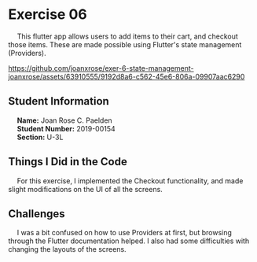 # Exercise 06
  &emsp; This flutter app allows users to add items to their cart, and checkout those items. These are made possible using Flutter's state management (Providers).


https://github.com/joanxrose/exer-6-state-management-joanxrose/assets/63910555/9192d8a6-c562-45e6-806a-09907aac6290


## Student Information
  &emsp; **Name:** Joan Rose C. Paelden  
  &emsp; **Student Number:** 2019-00154  
  &emsp; **Section:** U-3L

## Things I Did in the Code
  &emsp; For this exercise, I implemented the Checkout functionality, and made slight modifications on the UI of all the screens.

## Challenges
  &emsp; I was a bit confused on how to use Providers at first, but browsing through the Flutter documentation helped. I also had some difficulties with changing the layouts of the screens.
